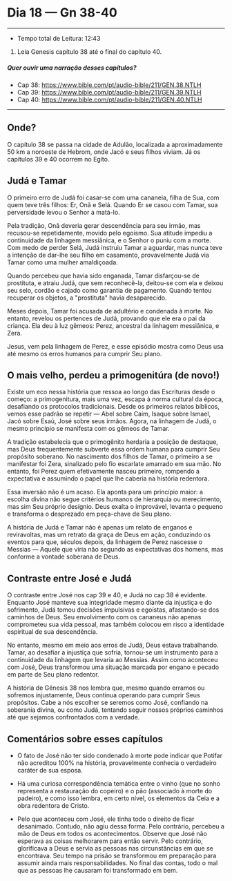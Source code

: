 # Dia 18 — Gn 38-40

--- 

- Tempo total de Leitura: 12:43

1. Leia Genesis capítulo 38 até o final do capítulo 40.

##### Quer ouvir uma narração desses capítulos?

- Cap 38: https://www.bible.com/pt/audio-bible/211/GEN.38.NTLH
- Cap 39: https://www.bible.com/pt/audio-bible/211/GEN.39.NTLH
- Cap 40: https://www.bible.com/pt/audio-bible/211/GEN.40.NTLH

---

## Onde?

O capítulo 38 se passa na cidade de Adulão, localizada a aproximadamente 50 km a noroeste de Hebrom, onde Jacó e seus filhos viviam. Já os capítulos 39 e 40 ocorrem no Egito.

## Judá e Tamar

O primeiro erro de Judá foi casar-se com uma cananeia, filha de Sua, com quem teve três filhos: Er, Onã e Selá. Quando Er se casou com Tamar, sua perversidade levou o Senhor a matá-lo.

Pela tradição, Onã deveria gerar descendência para seu irmão, mas recusou-se repetidamente, movido pelo egoísmo. Sua atitude impediu a continuidade da linhagem messiânica, e o Senhor o puniu com a morte. Com medo de perder Selá, Judá instruiu Tamar a aguardar, mas nunca teve a intenção de dar-lhe seu filho em casamento, provavelmente Judá via Tamar como uma mulher amaldiçoada.

Quando percebeu que havia sido enganada, Tamar disfarçou-se de prostituta, e atraiu Judá, que sem reconhecê-la, deitou-se com ela e deixou seu selo, cordão e cajado como garantia de pagamento. Quando tentou recuperar os objetos, a "prostituta" havia desaparecido.

Meses depois, Tamar foi acusada de adultério e condenada à morte. No entanto, revelou os pertences de Judá, provando que ele era o pai da criança. Ela deu à luz gêmeos: Perez, ancestral da linhagem messiânica, e Zera.

Jesus, vem pela linhagem de Perez, e esse episódio mostra como Deus usa até mesmo os erros humanos para cumprir Seu plano.

## O mais velho, perdeu a primogenitúra (de novo!)

Existe um eco nessa história que ressoa ao longo das Escrituras desde o começo: a primogenitura, mais uma vez, escapa à norma cultural da época, desafiando os protocolos tradicionais. Desde os primeiros relatos bíblicos, vemos esse padrão se repetir — Abel sobre Caim, Isaque sobre Ismael, Jacó sobre Esaú, José sobre seus irmãos. Agora, na linhagem de Judá, o mesmo princípio se manifesta com os gêmeos de Tamar.

A tradição estabelecia que o primogênito herdaria a posição de destaque, mas Deus frequentemente subverte essa ordem humana para cumprir Seu propósito soberano. No nascimento dos filhos de Tamar, o primeiro a se manifestar foi Zera, sinalizado pelo fio escarlate amarrado em sua mão. No entanto, foi Perez quem efetivamente nasceu primeiro, rompendo a expectativa e assumindo o papel que lhe caberia na história redentora.

Essa inversão não é um acaso. Ela aponta para um princípio maior: a escolha divina não segue critérios humanos de hierarquia ou merecimento, mas sim Seu próprio desígnio. Deus exalta o improvável, levanta o pequeno e transforma o desprezado em peça-chave de Seu plano.

A história de Judá e Tamar não é apenas um relato de enganos e reviravoltas, mas um retrato da graça de Deus em ação, conduzindo os eventos para que, séculos depois, da linhagem de Perez nascesse o Messias — Aquele que viria não segundo as expectativas dos homens, mas conforme a vontade soberana de Deus.


## Contraste entre José e Judá

O contraste entre José nos cap 39 e 40, e Judá no cap 38 é evidente. Enquanto José manteve sua integridade mesmo diante da injustiça e do sofrimento, Judá tomou decisões impulsivas e egoístas, afastando-se dos caminhos de Deus. Seu envolvimento com os cananeus não apenas comprometeu sua vida pessoal, mas também colocou em risco a identidade espiritual de sua descendência.

No entanto, mesmo em meio aos erros de Judá, Deus estava trabalhando. Tamar, ao desafiar a injustiça que sofria, tornou-se um instrumento para a continuidade da linhagem que levaria ao Messias. Assim como aconteceu com José, Deus transformou uma situação marcada por engano e pecado em parte de Seu plano redentor.

A história de Gênesis 38 nos lembra que, mesmo quando erramos ou sofremos injustamente, Deus continua operando para cumprir Seus propósitos. Cabe a nós escolher se seremos como José, confiando na soberania divina, ou como Judá, tentando seguir nossos próprios caminhos até que sejamos confrontados com a verdade.


## Comentários sobre esses capítulos

- O fato de José não ter sido condenado à morte pode indicar que Potifar não acreditou 100% na história, provavelmente conhecia o verdadeiro caráter de sua esposa.


- Há uma curiosa correspondência temática entre o vinho (que no sonho representa a restauração do copeiro) e o pão (associado à morte do padeiro), e como isso lembra, em certo nível, os elementos da Ceia e a obra redentora de Cristo.


- Pelo que aconteceu com José, ele tinha todo o direito de ficar desanimado. Contudo, não agiu dessa forma. Pelo contrário, percebeu a mão de Deus em todos os acontecimentos. Observe que José não esperava as coisas melhorarem para então servir. Pelo contrário, glorificava a Deus e servia as pessoas nas circunstâncias em que se encontrava. Seu tempo na prisão se transformou em preparação para assumir ainda mais responsabilidades. No final das contas, todo o mal que as pessoas lhe causaram foi transformado em bem.

